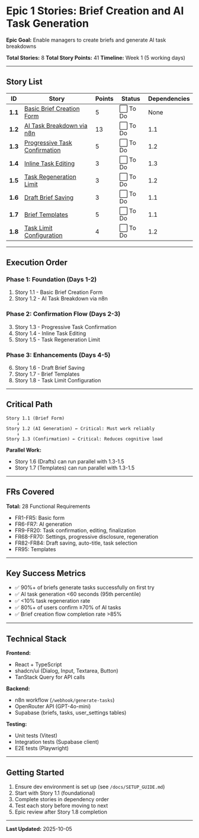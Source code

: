 # Epic 1 Stories: Brief Creation and AI Task Generation

**Epic Goal:** Enable managers to create briefs and generate AI task breakdowns

**Total Stories:** 8
**Total Story Points:** 41
**Timeline:** Week 1 (5 working days)

---

## Story List

| ID | Story | Points | Status | Dependencies |
|----|-------|--------|--------|--------------|
| **1.1** | [Basic Brief Creation Form](story-1.1-basic-brief-creation.md) | 5 | ⬜ To Do | None |
| **1.2** | [AI Task Breakdown via n8n](story-1.2-ai-task-breakdown.md) | 13 | ⬜ To Do | 1.1 |
| **1.3** | [Progressive Task Confirmation](story-1.3-progressive-confirmation.md) | 5 | ⬜ To Do | 1.2 |
| **1.4** | [Inline Task Editing](story-1.4-inline-task-editing.md) | 3 | ⬜ To Do | 1.3 |
| **1.5** | [Task Regeneration Limit](story-1.5-task-regeneration.md) | 3 | ⬜ To Do | 1.2 |
| **1.6** | [Draft Brief Saving](story-1.6-draft-saving.md) | 3 | ⬜ To Do | 1.1 |
| **1.7** | [Brief Templates](story-1.7-brief-templates.md) | 5 | ⬜ To Do | 1.1 |
| **1.8** | [Task Limit Configuration](story-1.8-task-limit-settings.md) | 4 | ⬜ To Do | 1.2 |

---

## Execution Order

### Phase 1: Foundation (Days 1-2)
1. Story 1.1 - Basic Brief Creation Form
2. Story 1.2 - AI Task Breakdown via n8n

### Phase 2: Confirmation Flow (Days 2-3)
3. Story 1.3 - Progressive Task Confirmation
4. Story 1.4 - Inline Task Editing
5. Story 1.5 - Task Regeneration Limit

### Phase 3: Enhancements (Days 4-5)
6. Story 1.6 - Draft Brief Saving
7. Story 1.7 - Brief Templates
8. Story 1.8 - Task Limit Configuration

---

## Critical Path

```
Story 1.1 (Brief Form)
    ↓
Story 1.2 (AI Generation) ← Critical: Must work reliably
    ↓
Story 1.3 (Confirmation) ← Critical: Reduces cognitive load
```

**Parallel Work:**
- Story 1.6 (Drafts) can run parallel with 1.3-1.5
- Story 1.7 (Templates) can run parallel with 1.3-1.5

---

## FRs Covered

**Total:** 28 Functional Requirements

- FR1-FR5: Basic form
- FR6-FR7: AI generation
- FR9-FR20: Task confirmation, editing, finalization
- FR68-FR70: Settings, progressive disclosure, regeneration
- FR82-FR84: Draft saving, auto-title, task selection
- FR95: Templates

---

## Key Success Metrics

- ✅ 90%+ of briefs generate tasks successfully on first try
- ✅ AI task generation <60 seconds (95th percentile)
- ✅ <10% task regeneration rate
- ✅ 80%+ of users confirm ≥70% of AI tasks
- ✅ Brief creation flow completion rate >85%

---

## Technical Stack

**Frontend:**
- React + TypeScript
- shadcn/ui (Dialog, Input, Textarea, Button)
- TanStack Query for API calls

**Backend:**
- n8n workflow (`/webhook/generate-tasks`)
- OpenRouter API (GPT-4o-mini)
- Supabase (briefs, tasks, user_settings tables)

**Testing:**
- Unit tests (Vitest)
- Integration tests (Supabase client)
- E2E tests (Playwright)

---

## Getting Started

1. Ensure dev environment is set up (see `/docs/SETUP_GUIDE.md`)
2. Start with Story 1.1 (foundational)
3. Complete stories in dependency order
4. Test each story before moving to next
5. Epic review after Story 1.8 completion

---

**Last Updated:** 2025-10-05
